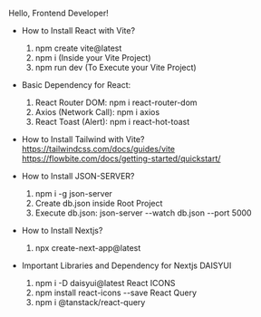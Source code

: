 Hello, Frontend Developer!

- How to Install React with Vite?
    1. npm create vite@latest
    2. npm i (Inside your Vite Project)
    3. npm run dev (To Execute your Vite Project)

- Basic Dependency for React:
    1. React Router DOM: npm i react-router-dom
    2. Axios (Network Call): npm i axios
    3. React Toast (Alert): npm i react-hot-toast

- How to Install Tailwind with Vite?
    https://tailwindcss.com/docs/guides/vite
    https://flowbite.com/docs/getting-started/quickstart/

- How to Install JSON-SERVER?
    1. npm i -g json-server
    2. Create db.json inside Root Project
    3. Execute db.json: json-server --watch db.json --port 5000

- How to Install Nextjs?
    1. npx create-next-app@latest

- Important Libraries and Dependency for Nextjs
    DAISYUI
    1. npm i -D daisyui@latest
    React ICONS
    2. npm install react-icons --save
    React Query
    3. npm i @tanstack/react-query


